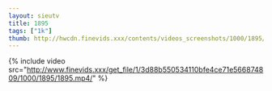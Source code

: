 ```yaml
--- 
layout: sieutv
title: 1895
tags: ["1k"]
thumb: http://hwcdn.finevids.xxx/contents/videos_screenshots/1000/1895/preview.mp4.jpg
---
```

{% include video src="http://www.finevids.xxx/get_file/1/3d88b550534110bfe4ce71e566874809/1000/1895/1895.mp4/" %} 
